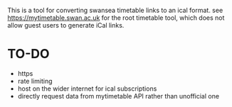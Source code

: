 This is a tool for converting swansea timetable links to an ical format.  see https://mytimetable.swan.ac.uk for the root timetable tool, which does not allow guest users to generate iCal links.  

# TO-DO

- https
- rate limiting
- host on the wider internet for ical subscriptions
- directly request data from mytimetable API rather than unofficial one
